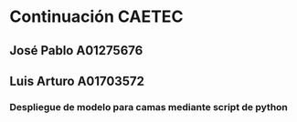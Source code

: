 # Continuación CAETEC
## José Pablo A01275676
## Luis Arturo A01703572
### Despliegue de modelo para camas mediante script de python

